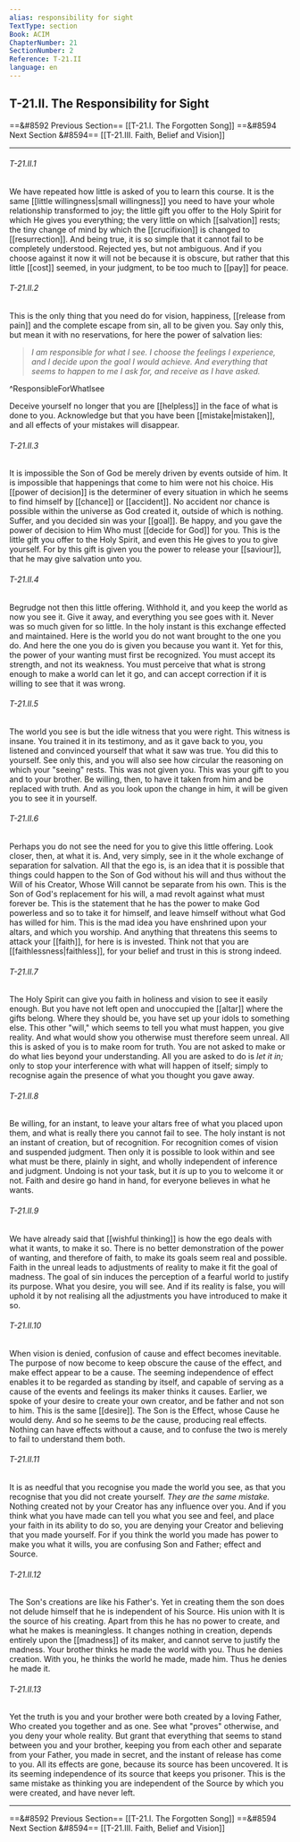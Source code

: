 ```yaml
---
alias: responsibility for sight
TextType: section
Book: ACIM
ChapterNumber: 21
SectionNumber: 2
Reference: T-21.II
language: en
---
```

## T-21.II. The Responsibility for Sight

==&#8592 Previous Section== [[T-21.I. The Forgotten Song]]
==&#8594 Next Section &#8594== [[T-21.III. Faith, Belief and Vision]]

***
###### T-21.II.1
We have repeated how little is asked of you to learn this course. It is the same [[little willingness|small willingness]] you need to have your whole relationship transformed to joy; the little gift you offer to the Holy Spirit for which He gives you everything; the very little on which [[salvation]] rests; the tiny change of mind by which the [[crucifixion]] is changed to [[resurrection]]. And being true, it is so simple that it cannot fail to be completely understood. Rejected yes, but not ambiguous. And if you choose against it now it will not be because it is obscure, but rather that this little [[cost]] seemed, in your judgment, to be too much to [[pay]] for peace.

###### T-21.II.2
This is the only thing that you need do for vision, happiness, [[release from pain]] and the complete escape from sin, all to be given you. Say only this, but mean it with no reservations, for here the power of salvation lies:

>_I am responsible for what I see.
>I choose the feelings I experience, and I decide upon the goal I would achieve.
>And everything that seems to happen to me
>I ask for, and receive as I have asked._

^ResponsibleForWhatIsee

Deceive yourself no longer that you are [[helpless]] in the face of what is done to you. Acknowledge but that you have been [[mistake|mistaken]], and all effects of your mistakes will disappear.

###### T-21.II.3
It is impossible the Son of God be merely driven by events outside of him. It is impossible that happenings that come to him were not his choice. His [[power of decision]] is the determiner of every situation in which he seems to find himself by [[chance]] or [[accident]]. No accident nor chance is possible within the universe as God created it, outside of which is nothing. Suffer, and you decided sin was your [[goal]]. Be happy, and you gave the power of decision to Him Who must [[decide for God]] for you. This is the little gift you offer to the Holy Spirit, and even this He gives to you to give yourself. For by this gift is given you the power to release your [[saviour]], that he may give salvation unto you.

###### T-21.II.4
Begrudge not then this little offering. Withhold it, and you keep the world as now you see it. Give it away, and everything you see goes with it. Never was so much given for so little. In the holy instant is this exchange effected and maintained. Here is the world you do not want brought to the one you do. And here the one you do is given you because you want it. Yet for this, the power of your wanting must first be recognized. You must accept its strength, and not its weakness. You must perceive that what is strong enough to make a world can let it go, and can accept correction if it is willing to see that it was wrong.

###### T-21.II.5
The world you see is but the idle witness that you were right. This witness is insane. You trained it in its testimony, and as it gave back to you, you listened and convinced yourself that what it saw was true. You did this to yourself. See only this, and you will also see how circular the reasoning on which your "seeing" rests. This was not given you. This was your gift to you and to your brother. Be willing, then, to have it taken from him and be replaced with truth. And as you look upon the change in him, it will be given you to see it in yourself.

###### T-21.II.6
Perhaps you do not see the need for you to give this little offering. Look closer, then, at what it is. And, very simply, see in it the whole exchange of separation for salvation. All that the ego is, is an idea that it is possible that things could happen to the Son of God without his will and thus without the Will of his Creator, Whose Will cannot be separate from his own. This is the Son of God's replacement for his will, a mad revolt against what must forever be. This is the statement that he has the power to make God powerless and so to take it for himself, and leave himself without what God has willed for him. This is the mad idea you have enshrined upon your altars, and which you worship. And anything that threatens this seems to attack your [[faith]], for here is is invested. Think not that you are [[faithlessness|faithless]], for your belief and trust in this is strong indeed.


###### T-21.II.7
The Holy Spirit can give you faith in holiness and vision to see it easily enough. But you have not left open and unoccupied the [[altar]] where the gifts belong. Where they should be, you have set up your  idols to something else. This other "will," which seems to tell you what must happen, you give reality. And what would show you otherwise must therefore seem unreal. All this is asked of you is to make room for truth. You are not asked to make or do what lies beyond your understanding. All you are asked to do is _let it in;_ only to stop your interference with what will happen of itself; simply to recognise again the presence of what you thought you gave away.

###### T-21.II.8
Be willing, for an instant, to leave your altars free of what you placed upon them, and what is really there you cannot fail to see. The holy instant is not an instant of creation, but of recognition. For recognition comes of vision and suspended judgment. Then only it is possible to look within and see what must be there, plainly in sight, and wholly independent of inference and judgment. Undoing is not your task, but it _is_ up to you to welcome it or not. Faith and desire go hand in hand, for everyone believes in what he wants.

###### T-21.II.9
We have already said that [[wishful thinking]] is how the ego deals with what it wants, to make it so. There is no better demonstration of the power of wanting, and therefore of faith, to make its goals seem real and possible. Faith in the unreal leads to adjustments of reality to make it fit the goal of madness. The goal of sin induces the perception of a fearful world to justify its purpose. What you desire, you will see. And if its reality is false, you will uphold it by not realising all the adjustments you have introduced to make it so.

###### T-21.II.10
When vision is denied, confusion of cause and effect becomes inevitable. The purpose of now become to keep obscure the cause of the effect, and make effect appear to be a cause. The seeming independence of effect enables it to be regarded as standing by itself, and capable of serving as a cause of the events and feelings its maker thinks it causes. Earlier, we spoke of your desire to create your own creator, and be father and not son to him. This is the same [[desire]]. The Son is the Effect, whose Cause he would deny. And so he seems to _be_ the cause, producing real effects. Nothing can have effects without a cause, and to confuse the two is merely to fail to understand them both.

###### T-21.II.11
It is as needful that you recognise you made the world you see, as that you recognise that you did not create yourself. _They are the same mistake._ Nothing created not by your Creator has any influence over you. And if you think what you have made can tell you what you see and feel, and place your faith in its ability to do so, you are denying your Creator and believing that you made yourself. For if you think the world you made has power to make you what it wills, you are confusing Son and Father; effect and Source. 

###### T-21.II.12
The Son's creations are like his Father's. Yet in creating them the son does not delude himself that he is independent of his Source. His union with It is the source of his creating. Apart from this he has no power to create, and what he makes is meaningless. It changes nothing in creation, depends entirely upon the [[madness]] of its maker, and cannot serve to justify the madness. Your brother thinks he made the world with you. Thus he denies creation. With you, he thinks the world he made, made him. Thus he denies he made it.

###### T-21.II.13
Yet the truth is you and your brother were both created by a loving Father, Who created you together and as one. See what "proves" otherwise, and you deny your whole reality. But grant that everything that seems to stand between you and your brother, keeping you from each other and separate from your Father, you made in secret, and the instant of release has come to you. All its effects are gone, because its source has been uncovered. It is its seeming independence of its source that keeps you prisoner. This is the same mistake as thinking you are independent of the Source by which you were created, and have never left.


***

==&#8592 Previous Section== [[T-21.I. The Forgotten Song]]
==&#8594 Next Section &#8594== [[T-21.III. Faith, Belief and Vision]]
